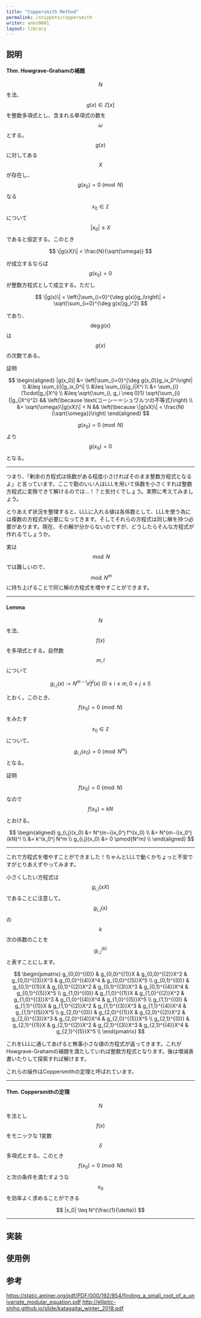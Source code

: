 ```yaml
---
title: "Coppersmith Method"
permalink: /snippets/coppersmith
writer: anko9801
layout: library
---
```


## 説明

#### Thm. Howgrave-Grahamの補題
$$N$$ を法、 $$g(x) \in \mathbb{Z}[x]$$ を整数多項式とし、含まれる単項式の数を $$\omega$$ とする。$$g(x)$$ に対してある $$X$$ が存在し、$$g(x_0) = 0 \pmod{N}$$ なる $$x_0 \in \mathbb{Z}$$ について $$|x_0| \leq X$$ であると仮定する。このとき

$$
\|g(xX)\| < \frac{N}{\sqrt{\omega}}
$$

が成立するならば $$g(x_0) = 0$$ が整数方程式として成立する。ただし

$$
\|g(x)\| = \left\|\sum_{i=0}^{\deg g(x)}g_i\right\| = \sqrt{\sum_{i=0}^{\deg g(x)}g_i^2}
$$

であり、 $$\deg g(x)$$ は $$g(x)$$ の次数である。

証明

$$
\begin{aligned}
|g(x_0)| &= \left|\sum_{i=0}^{\deg g(x_0)}g_ix_0^i\right| \\
&\leq \sum_{i}|g_ix_0^i| \\
&\leq \sum_{i}|g_i|X^i \\
&= \sum_{i}(1\cdot|g_i|X^i) \\
&\leq \sqrt{\sum_{i, g_i \neq 0}1} \sqrt{\sum_{i}(|g_i|X^i)^2} && \left(\because \text{コーシー＝シュワルツの不等式}\right) \\
&= \sqrt{\omega}\|g(xX)\| < N && \left(\because \|g(xX)\| < \frac{N}{\sqrt{\omega}}\right)
\end{aligned}
$$

$$g(x_0) = 0 \pmod N$$ より $$g(x_0) = 0$$ となる。

-----

つまり、「剰余の方程式は係数がある程度小さければそのまま整数方程式となるよ」と言っています。ここで勘のいい人はLLLを用いて係数を小さくすれば整数方程式に変換できて解けるのでは...！？と気付くでしょう。実際に考えてみましょう。

とりあえず状況を整理すると、LLLに入れる値は各係数として、LLLを使う為には複数の方程式が必要になってきます。そしてそれらの方程式は同じ解を持つ必要があります。現在、その解が分からないのですが、どうしたらそんな方程式が作れるでしょうか。

実は $$\bmod {N}$$ では難しいので、$$\bmod {N^m}$$ に持ち上げることで同じ解の方程式を増やすことができます。

-----

#### Lemma
$$N$$ を法、$$f(x)$$ を多項式とする。自然数 $$m, l$$ について

$$
g_{i,j}(x) := N^{m−i}x^j f^i(x) \ (0 \leq i \leq m, 0 \leq j\leq l)
$$

とおく。このとき、 $$f(x_0) = 0 \pmod N$$ をみたす $$x_0 \in \mathbb{Z}$$ について、 $$g_{i,j}(x_0) = 0 \pmod{N^m}$$ となる。

証明

$$f(x_0) = 0 \pmod N$$ なので $$f(x_0) = kN$$ とおける。

$$
\begin{aligned}
g_{i,j}(x_0) &= N^{m−i}x_0^j f^i(x_0) \\
&= N^{m−i}x_0^j (kN)^i \\
&= k^ix_0^j N^m \\
g_{i,j}(x_0) &= 0 \pmod{N^m} \\
\end{aligned}
$$

-----

これで方程式を増やすことができました！ちゃんとLLLで動くかちょっと不安ですがとりあえずやってみます。

小さくしたい方程式は $$g_{i,j}(xX)$$ であることに注意して。
$$g_{i,j}(x)$$ の $$k$$ 次の係数のことを $$g_{i,j}^{(k)}$$ と表すことにします。

$$
\begin{pmatrix}
g_{0,0}^{(0)} & g_{0,0}^{(1)}X & g_{0,0}^{(2)}X^2 & g_{0,0}^{(3)}X^3 & g_{0,0}^{(4)}X^4 & g_{0,0}^{(5)}X^5 \\
g_{0,1}^{(0)} & g_{0,1}^{(1)}X & g_{0,1}^{(2)}X^2 & g_{0,1}^{(3)}X^3 & g_{0,1}^{(4)}X^4 & g_{0,1}^{(5)}X^5 \\
g_{1,0}^{(0)} & g_{1,0}^{(1)}X & g_{1,0}^{(2)}X^2 & g_{1,0}^{(3)}X^3 & g_{1,0}^{(4)}X^4 & g_{1,0}^{(5)}X^5 \\
g_{1,1}^{(0)} & g_{1,1}^{(1)}X & g_{1,1}^{(2)}X^2 & g_{1,1}^{(3)}X^3 & g_{1,1}^{(4)}X^4 & g_{1,1}^{(5)}X^5 \\
g_{2,0}^{(0)} & g_{2,0}^{(1)}X & g_{2,0}^{(2)}X^2 & g_{2,0}^{(3)}X^3 & g_{2,0}^{(4)}X^4 & g_{2,0}^{(5)}X^5 \\
g_{2,1}^{(0)} & g_{2,1}^{(1)}X & g_{2,1}^{(2)}X^2 & g_{2,1}^{(3)}X^3 & g_{2,1}^{(4)}X^4 & g_{2,1}^{(5)}X^5 \\
\end{pmatrix}
$$

これをLLLに通してあげると無事小さな値の方程式が返ってきます。これがHowgrave-Grahamの補題を満たしていれば整数方程式となります。後は増減表書いたりして探索すれば解けます。

これらの操作はCoppersmithの定理と呼ばれています。

---

#### Thm. Coppersmithの定理
$$N$$ を法とし $$f(x)$$ をモニックな 1変数 $$\delta$$ 多項式とする。このとき $$f(x_0) = 0 \pmod{N}$$ と次の条件を満たすような $$x_0$$ を効率よく求めることができる

$$
|x_0| \leq N^{\frac{1}{\delta}}
$$

---



## 実装

## 使用例

## 参考
https://static.aminer.org/pdf/PDF/000/192/854/finding_a_small_root_of_a_univariate_modular_equation.pdf
http://elliptic-shiho.github.io/slide/katagaitai_winter_2018.pdf